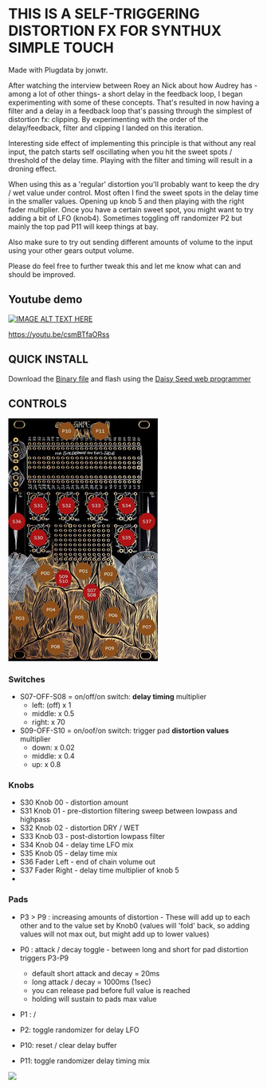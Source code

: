 # THIS IS A SELF-TRIGGERING DISTORTION FX FOR SYNTHUX SIMPLE TOUCH

Made with Plugdata by jonwtr.

After watching the interview between Roey an Nick about how Audrey has -among a lot of other things-  a short delay in the feedback loop, I began experimenting with some of these concepts. That's resulted in now having a filter and a delay in a feedback loop that's passing through the simplest of distortion fx: clipping. By experimenting with the order of the delay/feedback, filter and clipping I landed on this iteration.

Interesting side effect of implementing this principle is that without any real input, the patch starts self oscillating when you hit the sweet spots / threshold of the delay time. Playing with the filter and timing will result in a droning effect.

When using this as a 'regular' distortion you'll probably want to keep the dry / wet value under control. Most often I find the sweet spots in the delay time in the smaller values. Opening up knob 5 and then playing with the right fader multiplier. Once you have a certain sweet spot, you might want to try adding a bit of LFO (knob4).
Sometimes toggling off randomizer P2 but mainly the top pad P11 will keep things at bay.

Also make sure to try out sending different amounts of volume to the input using your other gears output volume.

Please do feel free to further tweak this and let me know what can and should be improved.

## Youtube demo
[![IMAGE ALT TEXT HERE](https://img.youtube.com/vi/csmBTfaORss/0.jpg)](https://www.youtube.com/watch?v=csmBTfaORss)

https://youtu.be/csmBTfaORss

## QUICK INSTALL
Download the [Binary file](selfdistort_touch.bin) and flash using the [Daisy Seed web programmer](https://electro-smith.github.io/Programmer/)

## CONTROLS
<img src="touch.jpg" width="300"/>

### **Switches**
- S07-OFF-S08 = on/off/on switch: **delay timing** multiplier
    - left: (off) x 1
    - middle: x 0.5
    - right: x 70
- S09-OFF-S10 = on/oof/on switch: trigger pad **distortion values**  multiplier
    - down: x 0.02
    - middle: x 0.4
    - up: x 0.8

### **Knobs**
- S30 Knob 00 - distortion amount
- S31 Knob 01 - pre-distortion filtering sweep between lowpass and highpass
- S32 Knob 02 - distortion DRY / WET
- S33 Knob 03 - post-distortion lowpass filter
- S34 Knob 04 - delay time LFO mix
- S35 Knob 05 - delay time mix
- S36 Fader Left - end of chain volume out 
- S37 Fader Right - delay time multiplier of knob 5
- 
### **Pads**
- P3 > P9 : increasing amounts of distortion - These will add up to each other and to the value set by Knob0 (values will 'fold' back, so adding values will not max out, but might add up to lower values)
- P0 : attack / decay toggle - between long and short for pad distortion triggers P3-P9
    - default short attack and decay = 20ms
    - long attack / decay = 1000ms (1sec)
    - you can release pad before full value is reached
    - holding will sustain to pads max value

- P1 : /
- P2: toggle randomizer for delay LFO
- P10: reset / clear delay buffer
- P11: toggle randomizer delay timing mix



<img src="diagram_sketch.jpg"/>
